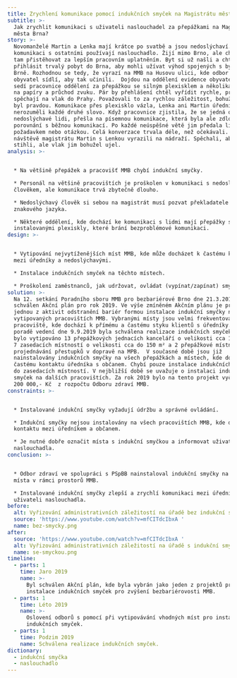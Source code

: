 ```yaml
---
title: Zrychlení komunikace pomocí indukčních smyček na Magistrátu města Brna
subtitle: >-
  Jak zrychlit komunikaci s uživateli naslouchadel za přepážkami na Magistrátu
  města Brna?
story: >-
  Novomanželé Martin a Lenka mají krátce po svatbě a jsou nedoslýchaví. Pro
  komunikaci s ostatními používají naslouchadlo. Žijí mimo Brno, ale chtějí se
  tam přistěhovat za lepším pracovním uplatněním. Byt si už našli a chtějí si
  přihlásit trvalý pobyt do Brna, aby mohli užívat výhod spojených s bydlením v
  Brně. Rozhodnou se tedy, že vyrazí na MMB na Husovu ulici, kde odbor evidence
  obyvatel sídlí, aby tak učinili.  Dojdou na oddělení evidence obyvatel, tam
  sedí pracovnice oddělení za přepážkou se silným plexisklem a několika otvory
  na papíry a průchod zvuku. Pár by přehlášení chtěl vyřídit rychle, protože
  spěchají na vlak do Prahy. Považovali to za rychlou záležitost, bohužel opak
  byl pravdou. Komunikace přes plexisklo vázla, Lenka ani Martin úřednici
  nerozuměli každé druhé slovo. Když pracovnice zjistila, že se jedná o
  nedoslýchavé lidi, přešla na písemnou komunikace, která byla ale zdlouhavá v
  porovnání s běžnou komunikací. Po každé neúspěšné větě jim předala lístek s
  požadavkem nebo otázkou. Celá konverzace trvala déle, než očekávali. Po
  návštěvě magistrátu Martin s Lenkou vyrazili na nádraží. Spěchali, aby to
  stihli, ale vlak jim bohužel ujel.
analysis: >-


  * Na většině přepážek a pracovišť MMB chybí indukční smyčky.

  * Personál na většině pracovištích je proškolen v komunikaci s nedoslýchavým
  člověkem, ale komunikace trvá zbytečně dlouho.

  * Nedoslýchavý člověk si sebou na magistrát musí pozvat překladatele do
  znakového jazyka.

  * Některé oddělení, kde dochází ke komunikaci s lidmi mají přepážky s
  instalovanými plexiskly, které brání bezproblémové komunikaci.
design: >-


  * Vytipování nejvytíženějších míst MMB, kde může docházet k častému kontaktu
  mezi úředníky a nedoslýchavými.

  * Instalace indukčních smyček na těchto místech.

  * Proškolení zaměstnanců, jak udržovat, ovládat (vypínat/zapínat) smyčku.
solution: >-
  Na 12. setkání Poradního sboru MMB pro bezbariérové Brno dne 21.3.2019 byl
  schválen Akční plán pro rok 2019. Ve výše zmíněném Akčním plánu je právě
  jednou z aktivit odstranění bariér formou instalace indukční smyčky na
  vytipovaných pracovištích MMB. Vybranými místy jsou velmi frekventovaná
  pracoviště, kde dochází k přímému a častému styku klientů s úředníky. Na
  poradě vedení dne 9.9.2019 byla schválena realizace indukčních smyček. Celkově
  bylo vytipováno 13 přepážkových jednacích kanceláří o velikosti cca 10-40 m²,
  7 zasedacích místností o velikosti cca do 150 m² a 2 přepážkové místnosti
  projednávání přestupků v dopravě na MPB.  V současné době jsou již
  nainstalovány indukčních smyčky na všech přepážkách a místech, kde dochází k
  častému kontaktu úředníka s občanem. Chybí pouze instalace indukčních smyček
  do zasedacích místností. V nejbližší době se uvažuje o instalaci indukčních
  smyček na dalších pracovištích. Za rok 2019 bylo na tento projekt vyčleněno
  200 000,- Kč  z rozpočtu Odboru zdraví MMB.
constraints: >-


  * Instalované indukční smyčky vyžadují údržbu a správné ovládání.

  * Indukční smyčky nejsou instalovány na všech pracovištích MMB, kde dochází ke
  kontaktu mezi úředníkem a občanem.

  * Je nutné dobře označit místa s indukční smyčkou a informovat uživatele
  naslouchadla.
conclusion: >-


  * Odbor zdraví ve spolupráci s PSpBB nainstaloval indukční smyčky na vybrané
  místa v rámci prostorů MMB.

  * Instalované indukční smyčky zlepší a zrychlí komunikaci mezi úředníky a
  uživateli naslouchadla.
before:
  alt: Vyřizování administrativních záležitostí na úřadě bez indukční smyčky
  source: 'https://www.youtube.com/watch?v=mfCITdcIbxA '
  name: bez-smycky.png
after:
  source: 'https://www.youtube.com/watch?v=mfCITdcIbxA '
  alt: Vyřizování administrativních záležitostí na úřadě s indukční smyčkou
  name: se-smyckou.png
timeline:
  - parts: 1
    time: Jaro 2019
    name: >-
      Byl schválen Akční plán, kde byla vybrán jako jeden z projektů právě
      instalace indukčních smyček pro zvýšení bezbariérovosti MMB.
  - parts: 1
    time: Léto 2019
    name: >-
      Oslovení odborů s pomocí při vytipovávání vhodných míst pro instalaci
      indukčních smyček.
  - parts: 1
    time: Podzim 2019
    name: Schválena realizace indukčních smyček.
dictionary:
  - indukční smyčka
  - naslouchadlo
---
```

